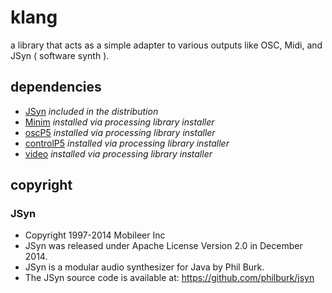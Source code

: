 # klang

a library that acts as a simple adapter to various outputs like OSC, Midi, and JSyn ( software synth ).

## dependencies

- [JSyn](https://github.com/philburk/jsyn/) *included in the distribution*
- [Minim](http://code.compartmental.net/tools/minim/) *installed via processing library installer*
- [oscP5](http://sojamo.de/code/) *installed via processing library installer*
- [controlP5](http://sojamo.de/code/) *installed via processing library installer*
- [video]() *installed via processing library installer* 

## copyright

### JSyn

- Copyright 1997-2014 Mobileer Inc
- JSyn was released under Apache License Version 2.0 in December 2014.
- JSyn is a modular audio synthesizer for Java by Phil Burk.
- The JSyn source code is available at: https://github.com/philburk/jsyn
